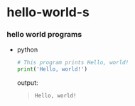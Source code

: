 # hello-world-s

### hello world programs

- python 
 
  ```python
  # This program prints Hello, world!
  print('Hello, world!')
  ```
  output:
  
  > `Hello, world!`
